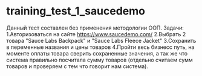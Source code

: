 # training_test_1_saucedemo
Данный тест составлен без применения методологии ООП.
Задачи:
1.Авторизоваться на сайте https://www.saucedemo.com/
2.Выбрать 2 товара "Sauce Labs Backpack" и "Sauce Labs Fleece Jacket"
3.Сохранить в переменные названия и цены товаров
4.Пройти весь бизнесс путь, на моменте оплаты товара сверить сохраненные значения, а так же что система правильно посчитала сумму товаров (отдельно считаем сумм товаров и проверяем с тем что говорит нам система).


